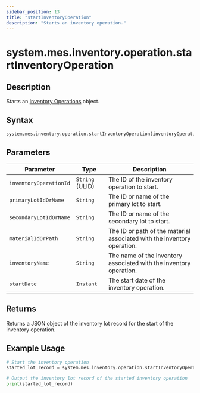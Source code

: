 ```yaml
---
sidebar_position: 13
title: "startInventoryOperation"
description: "Starts an inventory operation."
---
```


# system.mes.inventory.operation.startInventoryOperation

## Description

Starts an [Inventory Operations](../../data-model/inventory-model/inventory-operation) object.

## Syntax

```python
system.mes.inventory.operation.startInventoryOperation(inventoryOperationId, primaryLotIdOrName, secondaryLotIdOrName, materialIdOrPath, inventoryName, startDate)
```

## Parameters

| Parameter              | Type            | Description                                                             |
| ---------------------- | --------------- | ----------------------------------------------------------------------- |
| `inventoryOperationId` | `String` (ULID) | The ID of the inventory operation to start.                             |
| `primaryLotIdOrName`   | `String`        | The ID or name of the primary lot to start.                             |
| `secondaryLotIdOrName` | `String`        | The ID or name of the secondary lot to start.                           |
| `materialIdOrPath`     | `String`        | The ID or path of the material associated with the inventory operation. |
| `inventoryName`        | `String`        | The name of the inventory associated with the inventory operation.      |
| `startDate`            | `Instant`       | The start date of the inventory operation.                              |

## Returns

Returns a JSON object of the inventory lot record for the start of the inventory operation.

## Example Usage

```python
# Start the inventory operation
started_lot_record = system.mes.inventory.operation.startInventoryOperation('01JPAND53P-BZ61RZHZ-V7C6EEHG', '01JPBC4H3V-J4X3FYKS-NRNVEKMM', None, None, None, None)

# Output the inventory lot record of the started inventory operation
print(started_lot_record)
```
